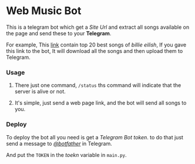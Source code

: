# Web Music Bot

This is a telegram bot which get a *Site Url* and extract all songs available on the page and send these to your **Telegram**.

For example, This [link](https://www.topseda.ir/78706/best-playlist-billie-eilish/) contain top 20 best songs of *billie eilish*, If you gave this link to the bot, It will download all the songs and then upload them to Telegram.

### Usage

1. There just one command, `/status` ths command will indicate that the server is alive or not.

2. It's simple, just send a web page link, and the bot will send all songs to you.

### Deploy

To deploy the bot all you need is get a *Telegram Bot token*. to do that just send a message to [*@botfather*](https://t.me/BotFather) in Telegram.

And put the `TOKEN` in the *toekn* variable in `main.py`.
